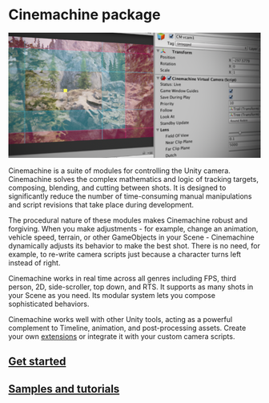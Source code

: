 # Cinemachine package

![Unity Cinemachine](images/CinemachineSplash.png)

Cinemachine is a suite of modules for controlling  the Unity camera. Cinemachine solves the complex mathematics and logic of tracking targets, composing, blending, and cutting between shots. It is designed to significantly reduce the number of time-consuming manual manipulations and script revisions that take place during development.

The procedural nature of these modules makes Cinemachine robust and forgiving. When you make adjustments - for example, change an animation, vehicle speed, terrain, or other GameObjects in your Scene - Cinemachine dynamically adjusts its behavior to make the best shot. There is no need, for example, to re-write camera scripts just because a character turns left instead of right.

Cinemachine works in real time across all genres including FPS, third person, 2D, side-scroller, top down, and RTS. It supports as many shots in your Scene as you need. Its modular system lets you compose sophisticated behaviors.

Cinemachine works well with other Unity tools, acting as a powerful complement to Timeline, animation, and post-processing assets. Create your own [extensions](concept-procedural-motion.md#extensions) or integrate it with your custom camera scripts.

## [Get started](get-started.md)

## [Samples and tutorials](samples-tutorials.md)